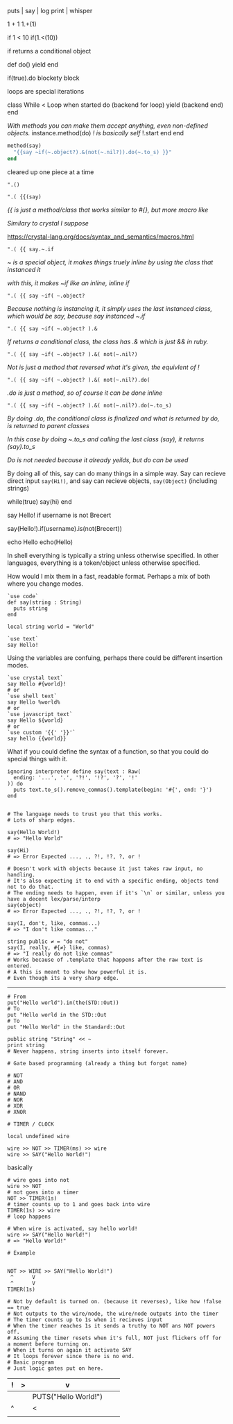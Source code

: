 puts | say | log
print | whisper

1 + 1
1.+(1)

if 1 < 10
if(1.<(10))

if returns a conditional object

def do()
  yield
end

if(true).do
  blockety block
  
loops are special iterations

class While < Loop
  when started do
  (backend for loop)
    yield
  (backend end)
  end
  
  _With methods you can make them accept anything, even non-defined objects._
  instance.method(do)
    _! is basically self_
    !.start
  end
end

```rb
method(say)
  "{{say ~if(~.object?).&(not(~.nil?)).do(~.to_s) }}"
end
```

cleared up one piece at a time

`".()`

`".( {{(say)`

_{{ is just a method/class that works similar to #{}, but more macro like_

_Similary to crystal I suppose_

https://crystal-lang.org/docs/syntax_and_semantics/macros.html

`".( {{ say.~.if`

_~ is a special object, it makes things truely inline by using the class that instanced it_

_with this, it makes ~if like an inline, inline if_

`".( {{ say ~if( ~.object?`

_Because nothing is instancing it, it simply uses the last instanced class, which would be say, because say instanced ~.if_

`".( {{ say ~if( ~.object? ).&`

_If returns a conditional class, the class has .& which is just && in ruby._

`".( {{ say ~if( ~.object? ).&( not(~.nil?)`

_Not is just a method that reversed what it's given, the equivlent of !_

`".( {{ say ~if( ~.object? ).&( not(~.nil?).do(`

_.do is just a method, so of course it can be done inline_

`".( {{ say ~if( ~.object? ).&( not(~.nil?).do(~.to_s)`

_By doing .do, the conditional class is finalized and what is returned by do, is returned to parent classes_

_In this case by doing ~.to_s and calling the last class (say), it returns (say).to_s_

_Do is not needed because it already yeilds, but do can be used_

By doing all of this, say can do many things in a simple way.
Say can recieve direct input `say(Hi!)`, and say can recieve objects, `say(Object)` (including strings)

while(true)
  say(hi)
end

say Hello! if username is not Brecert

say(Hello!).if(username).is(not(Brecert))

echo Hello
echo(Hello)

In shell everything is typically a string unless otherwise specified.
In other languages, everything is a token/object unless otherwise specified.

How would I mix them in a fast, readable format.
Perhaps a mix of both where you change modes.

```cr
`use code`
def say(string : String)
  puts string
end

local string world = "World"

`use text`
say Hello!
```
Using the variables are confuing, perhaps there could be different insertion modes.
```cr
`use crystal text`
say Hello #{world}!
# or
`use shell text`
say Hello %world%
# or
`use javascript text`
say Hello ${world}
# or
`use custom '{{' '}}'`
say hello {{world}}
```

What if you could define the syntax of a function, so that you could do special things with it.

```cr
ignoring interpreter define say(text : Raw(
  ending: '...', '.', '?!', '!?', '?', '!'
)) do
  puts text.to_s().remove_commas().template(begin: '#{', end: '}')
end


# The language needs to trust you that this works.
# Lots of sharp edges.

say(Hello World!)
# => "Hello World"

say(Hi)
# => Error Expected ..., ., ?!, !?, ?, or !

# Doesn't work with objects because it just takes raw input, no handling.
# It's also expecting it to end with a specific ending, objects tend not to do that.
# The ending needs to happen, even if it's `\n` or similar, unless you have a decent lex/parse/interp
say(object)
# => Error Expected ..., ., ?!, !?, ?, or !

say(I, don't, like, commas...)
# => "I don't like commas..."

string public ≠ = "do not"
say(I, really, #{≠} like, commas)
# => "I really do not like commas"
# Works because of .template that happens after the raw text is entered.
# A this is meant to show how powerful it is.
# Even though its a very sharp edge.
```

------

```cr
# From
put("Hello world").in(the(STD::Out))
# To
put "Hello world in the STD::Out
# To
put "Hello World" in the Standard::Out
```

```cr
public string "String" << ~
print string
# Never happens, string inserts into itself forever.
```

```cr
# Gate based programming (already a thing but forgot name)

# NOT
# AND
# OR
# NAND
# NOR
# XOR
# XNOR

# TIMER / CLOCK

local undefined wire

wire >> NOT >> TIMER(ms) >> wire
wire >> SAY("Hello World!")
```
basically
```cr
# wire goes into not
wire >> NOT
# not goes into a timer
NOT >> TIMER(1s)
# timer counts up to 1 and goes back into wire
TIMER(1s) >> wire
# loop happens

# When wire is activated, say hello world!
wire >> SAY("Hello World!")
# => "Hello World!"
```

```cr
# Example


NOT >> WIRE >> SAY("Hello World!")
 ^      V
 ^      V
TIMER(1s)

# Not by default is turned on. (because it reverses), like how !false == true
# Not outputs to the wire/node, the wire/node outputs into the timer
# The timer counts up to 1s when it recieves input
# When the timer reaches 1s it sends a truthy to NOT ans NOT powers off.
# Assuming the timer resets when it's full, NOT just flickers off for a moment before turning on.
# When it turns on again it activate SAY
# It loops forever since there is no end.
# Basic program
# Just logic gates put on here.
```

| ! | > | v                    |   |   |
|---|---|----------------------|---|---|
|   |   | PUTS("Hello World!") |   |   |
| ^ |   | <                    |   |   |
|   |   |                      |   |   |

       



